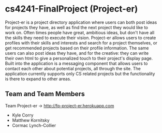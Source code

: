 # cs4241-FinalProject (Project-er)

Project-er is a project directory application where users can both post ideas for projects they have, as well
as find the next project they would like to work on. Often times people have great, ambitious ideas, but don't have all
the skills they need to execute their vision. Project-er allows users to create profiles with their skills and
interests and search for a project themselves, or get recommended projects based on their profile information. The same
users can also post ideas they have, and for the creative: they can write their own html to give a personalized touch to
their project's display page. Built into the application is a messaging component that allows users to contact
each other about potential projects, all through the site. The application currently supports only CS related projects
but the functionality is there to expand to other areas.

## Team and Team Members

Team Project-er -> http://fp-project-er.herokuapp.com

- Kyle Corry
- Matthew Kornitsky
- Cormac Lynch-Collier
